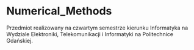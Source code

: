 # Numerical_Methods

Przedmiot realizowany na czwartym semestrze kierunku Informatyka na Wydziale Elektroniki, Telekomunikacji i Informatyki na Politechnice Gdańskiej.
